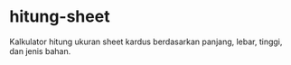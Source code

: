 # hitung-sheet
Kalkulator hitung ukuran sheet kardus berdasarkan panjang, lebar, tinggi, dan jenis bahan.
